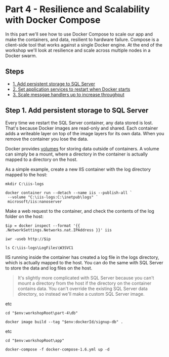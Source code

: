 # Part 4 - Resilience and Scalability with Docker Compose

In this part we'll see how to use Docker Compose to scale our app and make the containers, and data, resilient to hardware failure. Compose is a client-side tool that works against a single Docker engine. At the end of the workshop we'll look at resilience and scale across multiple nodes in a Docker swarm.

## Steps

* [1. Add persistent storage to SQL Server](#1)
* [2. Set application services to restart when Docker starts](#2)
* [3. Scale messgae handlers up to increase throughput](#3)


## <a name="1"></a>Step 1. Add persistent storage to SQL Server

Every time we restart the SQL Server container, any data stored is lost. That's because Docker images are read-only and shared. Each container adds a writeable layer on top of the image layers for its own data. When you remove the container you lose the data.

Docker provides [volumes]() for storing data outside of containers. A volume can simply be a mount, where a directory in the container is actually mapped to a directory on the host.

As a simple example, create a new IIS container with the log directory mapped to the host:

```
mkdir C:\iis-logs

docker container run --detach --name iis --publish-all `
 --volume "C:\iis-logs:C:\inetpub\logs" `
 microsoft/iis:nanoserver
```

Make a web request to the container, and check the contents of the log folder on the host:

```
$ip = docker inspect --format '{{ .NetworkSettings.Networks.nat.IPAddress }}' iis

iwr -useb http://$ip

ls C:\iis-logs\LogFiles\W3SVC1
```

IIS running inside the container has created a log file in the logs directory, which is actually mapped to the host. You can do the same with SQL Server to store the data and log files on the host.

> It's slightly more complicated with SQL Server because you can't mount a directory from the host if the directory on the container contains data. You can't override the existing SQL Server data directory, so instead we'll make a custom SQL Server image.

etc

```
cd "$env:workshopRoot\part-4\db"

docker image build --tag "$env:dockerId/signup-db" .
```

etc

```
cd "$env:workshopRoot\app"

docker-compose -f docker-compose-1.6.yml up -d
```